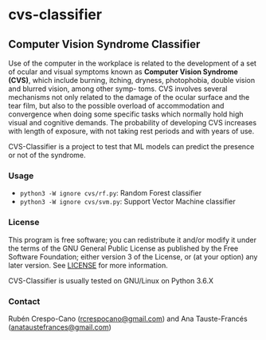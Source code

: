 # cvs-classifier

## Computer Vision Syndrome Classifier

Use of the computer in the workplace is related to the development of a set of ocular and visual symptoms known as **Computer Vision Syndrome (CVS)**, which include burning, itching, dryness, photophobia, double vision and blurred vision, among other symp- toms. CVS involves several mechanisms not only related to the damage of the ocular surface and the tear film, but also to the possible overload of accommodation and convergence when doing some specific tasks which normally hold high visual and cognitive demands. The probability of developing CVS increases with length of exposure, with not taking rest periods and with years of use.

CVS-Classifier is a project to test that ML models can predict the presence or not of the syndrome.


### Usage
- `python3 -W ignore cvs/rf.py`: Random Forest classifier
- `python3 -W ignore cvs/svm.py`: Support Vector Machine classifier


### License
This program is free software; you can redistribute it and/or modify it under the terms of the GNU General Public License as published by the Free Software Foundation; either version 3 of the License, or (at your option) any later version. See [LICENSE](LICENSE) for more information.

CVS-Classifier is usually tested on GNU/Linux on Python 3.6.X


### Contact
Rubén Crespo-Cano (rcrespocano@gmail.com) and Ana Tauste-Francés (anataustefrances@gmail.com)

